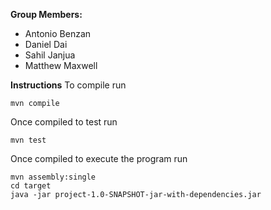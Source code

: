 
**Group Members:**
- Antonio Benzan
- Daniel Dai
- Sahil Janjua
- Matthew Maxwell

**Instructions**
To compile run
```
mvn compile
```

Once compiled to test run
```
mvn test
```

Once compiled to execute the program run
```
mvn assembly:single
cd target
java -jar project-1.0-SNAPSHOT-jar-with-dependencies.jar
```
